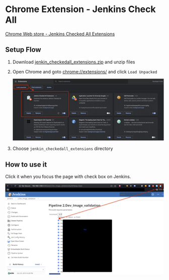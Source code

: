 # Chrome Extension - Jenkins Check All 

[Chrome Web store - Jenkins Checked All Extensions](https://chrome.google.com/webstore/detail/jenkins-checked-all-exten/mollkbnjfdnlgoefefpoklefekllbekg)

## Setup Flow

1. Download [jenkin_checkedall_extensions.zip](jenkin_checkedall_extensions.zip) and unzip files
2. Open Chrome and goto [chrome://extensions/](chrome://extensions/) and click `Load Unpacked`

    ![load_unpacked.jpeg](load_unpacked.jpeg)

3. Choose `jenkin_checkedall_extensions` directory

## How to use it

Click it when you focus the page with check box on Jenkins.

![screenshot.jpeg](screenshot.jpeg)